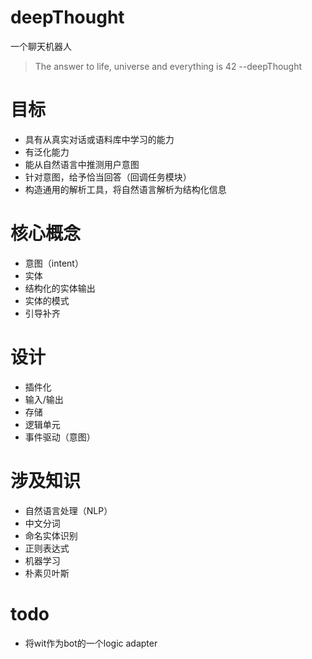 # deepThought
一个聊天机器人

>  The answer to life, universe and everything is 42   --deepThought

# 目标
*  具有从真实对话或语料库中学习的能力
 *  有泛化能力
*  能从自然语言中推测用户意图
*  针对意图，给予恰当回答（回调任务模块）
*  构造通用的解析工具，将自然语言解析为结构化信息

# 核心概念
*  意图（intent）
*  实体
*  结构化的实体输出
  *  实体的模式  
  *  引导补齐


# 设计
*  插件化
  *  输入/输出
  *  存储
  *  逻辑单元
*  事件驱动（意图）

# 涉及知识
*  自然语言处理（NLP）
  *  中文分词
  *  命名实体识别
*  正则表达式
*  机器学习
  *  朴素贝叶斯


# todo
*  将wit作为bot的一个logic adapter
